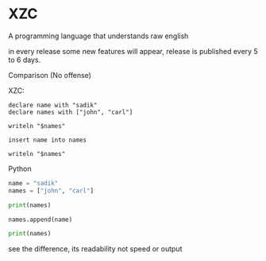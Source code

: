 

# XZC
A programming language that understands raw english

in every release some new features will appear, release is published every 5 to 6 days.

Comparison (No offense)

XZC:
```XZC
declare name with "sadik"
declare names with ["john", "carl"]

writeln "$names"

insert name into names

writeln "$names"
```

Python 
```python
name = "sadik"
names = ["john", "carl"]

print(names)

names.append(name)

print(names)
```

see the difference, its readability not speed or output
